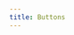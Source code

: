 ```yaml
---
title: Buttons
---
```

<!--By default, the button atom include three optional parameters:

1. {{ href }}: for the URL href. Defaults to a hash "#"
2. {{ classes }}: for adding additional modifier classes on top of the base "c-button" component class
3. {{ text }}: for customizing the text that shows up within the button.

Icon-specific options will be included as well in the near future as PL is more fully built out.-->